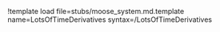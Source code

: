 !template load file=stubs/moose_system.md.template name=LotsOfTimeDerivatives syntax=/LotsOfTimeDerivatives